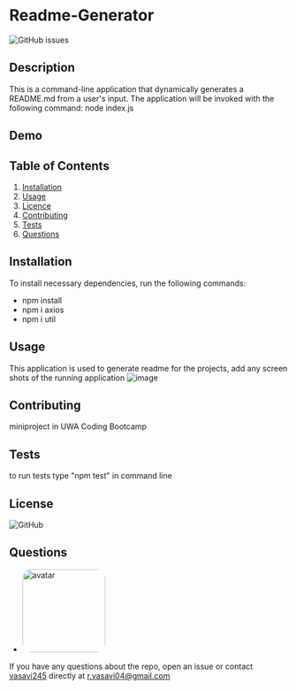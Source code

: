 # Readme-Generator
 ![GitHub issues](https://img.shields.io/github/issues/vasavi245/week9_Readme_Generator)
  ## Description
  This is a command-line application that dynamically generates a README.md from a user's input. The application will be invoked with the following command:
 node index.js
 ## Demo
  ## Table of Contents
  1. [Installation](#Installation)
  2. [Usage](#Usage)
  3. [Licence](#License)
  4. [Contributing](#Contributing)
  5. [Tests](#Tests)
  6. [Questions](#Questions)
  ## Installation
  To install necessary dependencies, run the following commands:
  * npm install
  * npm i axios
  * npm i util
   
  ## Usage
  This application is used to generate readme for the projects, add any screen shots of the running application
  ![image](https://user-images.githubusercontent.com/58574509/79559347-1e6d6b00-80d8-11ea-9c79-fdb589928868.png)
  ## Contributing
  miniproject in UWA Coding Bootcamp 
  ## Tests  
  to run tests type "npm test" in command line
  ## License
  ![GitHub](https://img.shields.io/github/license/vasavi245/week9_Readme_Generator?style=plastic)
  ## Questions
  * <img src="https://avatars0.githubusercontent.com/u/58574509?v=4" alt="avatar" style="border-radius: 16px" width="150" />
  If you have any questions about the repo, open an issue or contact [vasavi245](https://api.github.com/users/vasavi245) directly at r.vasavi04@gmail.com
